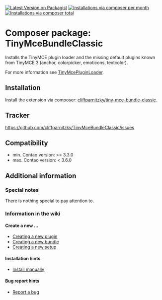[![Latest Version on Packagist](http://img.shields.io/packagist/v/cliffparnitzky/tiny-mce-bundle-classic.svg?style=flat)](https://packagist.org/packages/cliffparnitzky/tiny-mce-bundle-classic)
[![Installations via composer per month](http://img.shields.io/packagist/dm/cliffparnitzky/tiny-mce-bundle-classic.svg?style=flat)](https://packagist.org/packages/cliffparnitzky/tiny-mce-bundle-classic)
[![Installations via composer total](http://img.shields.io/packagist/dt/cliffparnitzky/tiny-mce-bundle-classic.svg?style=flat)](https://packagist.org/packages/cliffparnitzky/tiny-mce-bundle-classic)

Composer package: TinyMceBundleClassic
======================================

Installs the TinyMCE plugin loader and the missing default plugins known from TinyMCE 3 (anchor, colorpicker, emoticons, textcolor).

For more information see [TinyMcePluginLoader](https://github.com/cliffparnitzky/TinyMcePluginLoader).


Installation
------------

Install the extension via composer: [cliffparnitzky/tiny-mce-bundle-classic](https://packagist.org/packages/cliffparnitzky/tiny-mce-bundle-classic).


Tracker
-------

https://github.com/cliffparnitzky/TinyMceBundleClassic/issues


Compatibility
-------------

- min. Contao version: >= 3.3.0
- max. Contao version: <  3.6.0


Additional information
----------------------

### Special notes

There is nothing special to pay attention to.

### Information in the wiki

#### Create a new ...

* [Creating a new plugin](https://github.com/cliffparnitzky/TinyMcePluginLoader/wiki/Creating-a-new-plugin)
* [Creating a new bundle](https://github.com/cliffparnitzky/TinyMcePluginLoader/wiki/Creating-a-new-bundle)
* [Creating a new setup](https://github.com/cliffparnitzky/TinyMcePluginLoader/wiki/Creating-a-new-setup)

#### Installation hints
* [Install manually](https://github.com/cliffparnitzky/TinyMcePluginLoader/wiki/Install-manually)

#### Bug report hints

* [Report a bug](https://github.com/cliffparnitzky/TinyMcePluginLoader/wiki/Report-a-bug)